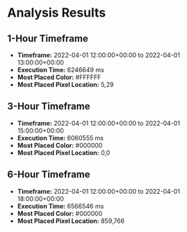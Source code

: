 # Analysis Results

## 1-Hour Timeframe
- **Timeframe:** 2022-04-01 12:00:00+00:00 to 2022-04-01 13:00:00+00:00
- **Execution Time:** 6246649 ms
- **Most Placed Color:** #FFFFFF
- **Most Placed Pixel Location:** 5,29

## 3-Hour Timeframe
- **Timeframe:** 2022-04-01 12:00:00+00:00 to 2022-04-01 15:00:00+00:00
- **Execution Time:** 6060555 ms
- **Most Placed Color:** #000000
- **Most Placed Pixel Location:** 0,0

## 6-Hour Timeframe
- **Timeframe:** 2022-04-01 12:00:00+00:00 to 2022-04-01 18:00:00+00:00
- **Execution Time:** 6566546 ms
- **Most Placed Color:** #000000
- **Most Placed Pixel Location:** 859,766

